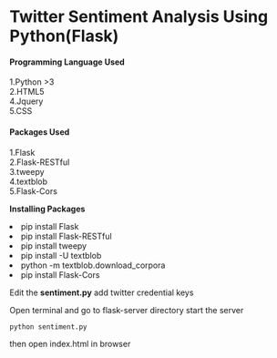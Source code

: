<h1>Twitter Sentiment Analysis Using Python(Flask)</h1>

<h4>Programming Language Used</h4>
1.Python >3<br/>
2.HTML5<br/>
4.Jquery<br/>
5.CSS<br/>

<h4>Packages Used</h4>
1.Flask<br/>
2.Flask-RESTful<br/>
3.tweepy<br/>
4.textblob<br/>
5.Flask-Cors<br/>

**Installing Packages**

<li>pip install Flask</li>
<li>pip install Flask-RESTful</li>
<li>pip install tweepy</li>
<li>pip install -U textblob</li>
<li>python -m textblob.download_corpora</li>
<li>pip install Flask-Cors</li>

Edit the **sentiment.py** add twitter credential keys <br/>

Open terminal and go to flask-server directory start the server<br/>

<code>python sentiment.py</code><br/>

then open index.html in browser
